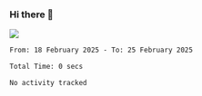 ### Hi there 👋️

![](https://komarev.com/ghpvc/?username=Loner1024)

<!--START_SECTION:waka-->

```txt
From: 18 February 2025 - To: 25 February 2025

Total Time: 0 secs

No activity tracked
```

<!--END_SECTION:waka-->



